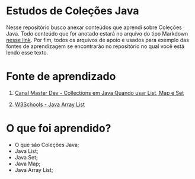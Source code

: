 # Estudos de Coleções Java
 Nesse repositório busco anexar conteúdos que aprendi sobre Coleções Java.
 Todo conteúdo que for anotado estará no arquivo do tipo Markdown [nesse link](https://github.com/LuanTMoura/Study-Java-Collections/blob/main/Java-Collections-Study.md). Por fim, todos os arquivos de apoio e usados para exemplo das fontes de aprendizagem se encontrarão no repositório no qual você está lendo esse texto.

# Fonte de aprendizado

01. [Canal Master Dev - Collections em Java Quando usar List, Map e Set](https://www.youtube.com/watch?v=Mr_1bbMD53I&pp=ygUPY29sZcOnw7VlcyBqYXZh)

02. [W3Schools - Java Array List](https://www.w3schools.com/java/java_arraylist.asp) 

# O que foi aprendido?
 - O que são Coleções Java;
 - Java List;
 - Java Set;
 - Java Map;
 - Java Array List;
